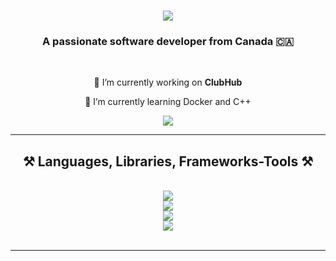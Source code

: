 <h1 align="center">
    <img src="https://readme-typing-svg.herokuapp.com/?font=Righteous&size=35&center=true&vCenter=true&width=500&height=70&duration=4000&lines=Hey!+👋;+I'm+Jonathan+Manuel!;" />
</h1>

<h3 align="center">A passionate software developer from Canada 🇨🇦</h3>

<br/>

<div align="center">
 
 🔭 I’m currently working on **ClubHub**
 
 🌱 I’m currently learning Docker and C++

 </div>
 
<div align="center"> 
  <a href="https://linkedin.com/in/jonathan-imanuel" target="_blank">
    <img src="https://img.shields.io/badge/LinkedIn-0077B5?style=for-the-badge&logo=linkedin&logoColor=white" target="_blank" />
  </a>
</div>

 <hr/>
 
<h2 align="center">⚒️ Languages, Libraries, Frameworks-Tools ⚒️</h2>
<br/>
<div align="center">
    <img src="https://skillicons.dev/icons?i=python,java,c,javascript,r,postgres" /><br>
    <img src="https://skillicons.dev/icons?i=react,pytorch,sklearn,tensorflow" /><br>
    <img src="https://skillicons.dev/icons?i=django,flask,nextjs" /><br>
    <img src="https://skillicons.dev/icons?i=aws,selenium,nginx,firebase,supabase" /><br>
</div>

<br/>
<hr/>

